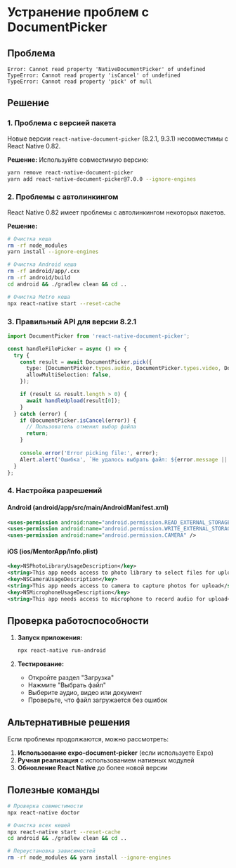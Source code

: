 # Устранение проблем с DocumentPicker

## Проблема
```
Error: Cannot read property 'NativeDocumentPicker' of undefined
TypeError: Cannot read property 'isCancel' of undefined
TypeError: Cannot read property 'pick' of null
```

## Решение

### 1. Проблема с версией пакета
Новые версии `react-native-document-picker` (8.2.1, 9.3.1) несовместимы с React Native 0.82.

**Решение:** Используйте совместимую версию:
```bash
yarn remove react-native-document-picker
yarn add react-native-document-picker@7.0.0 --ignore-engines
```

### 2. Проблемы с автолинкингом
React Native 0.82 имеет проблемы с автолинкингом некоторых пакетов.

**Решение:**
```bash
# Очистка кеша
rm -rf node_modules
yarn install --ignore-engines

# Очистка Android кеша
rm -rf android/app/.cxx
rm -rf android/build
cd android && ./gradlew clean && cd ..

# Очистка Metro кеша
npx react-native start --reset-cache
```

### 3. Правильный API для версии 8.2.1
```typescript
import DocumentPicker from 'react-native-document-picker';

const handleFilePicker = async () => {
  try {
    const result = await DocumentPicker.pick({
      type: [DocumentPicker.types.audio, DocumentPicker.types.video, DocumentPicker.types.allFiles],
      allowMultiSelection: false,
    });

    if (result && result.length > 0) {
      await handleUpload(result[0]);
    }
  } catch (error) {
    if (DocumentPicker.isCancel(error)) {
      // Пользователь отменил выбор файла
      return;
    }
    
    console.error('Error picking file:', error);
    Alert.alert('Ошибка', `Не удалось выбрать файл: ${error.message || 'Неизвестная ошибка'}`);
  }
};
```

### 4. Настройка разрешений

#### Android (android/app/src/main/AndroidManifest.xml)
```xml
<uses-permission android:name="android.permission.READ_EXTERNAL_STORAGE" />
<uses-permission android:name="android.permission.WRITE_EXTERNAL_STORAGE" />
<uses-permission android:name="android.permission.CAMERA" />
```

#### iOS (ios/MentorApp/Info.plist)
```xml
<key>NSPhotoLibraryUsageDescription</key>
<string>This app needs access to photo library to select files for upload</string>
<key>NSCameraUsageDescription</key>
<string>This app needs access to camera to capture photos for upload</string>
<key>NSMicrophoneUsageDescription</key>
<string>This app needs access to microphone to record audio for upload</string>
```

## Проверка работоспособности

1. **Запуск приложения:**
   ```bash
   npx react-native run-android
   ```

2. **Тестирование:**
   - Откройте раздел "Загрузка"
   - Нажмите "Выбрать файл"
   - Выберите аудио, видео или документ
   - Проверьте, что файл загружается без ошибок

## Альтернативные решения

Если проблемы продолжаются, можно рассмотреть:

1. **Использование expo-document-picker** (если используете Expo)
2. **Ручная реализация** с использованием нативных модулей
3. **Обновление React Native** до более новой версии

## Полезные команды

```bash
# Проверка совместимости
npx react-native doctor

# Очистка всех кешей
npx react-native start --reset-cache
cd android && ./gradlew clean && cd ..

# Переустановка зависимостей
rm -rf node_modules && yarn install --ignore-engines
```
